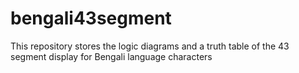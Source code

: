 # bengali43segment
This repository stores the logic diagrams and a truth table of the 43 segment display for Bengali language characters
